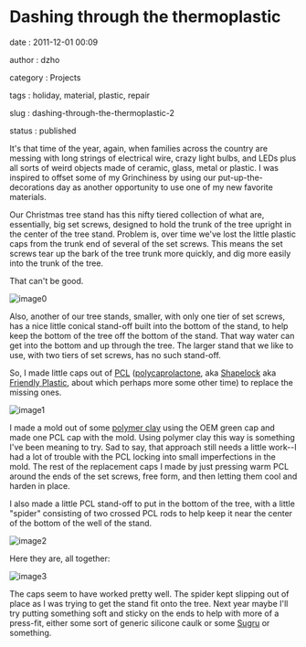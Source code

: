 Dashing through the thermoplastic
=================================

date
:   2011-12-01 00:09

author
:   dzho

category
:   Projects

tags
:   holiday, material, plastic, repair

slug
:   dashing-through-the-thermoplastic-2

status
:   published

It's that time of the year, again, when families across the country are
messing with long strings of electrical wire, crazy light bulbs, and
LEDs plus all sorts of weird objects made of ceramic, glass, metal or
plastic. I was inspired to offset some of my Grinchiness by using our
put-up-the-decorations day as another opportunity to use one of my new
favorite materials.

Our Christmas tree stand has this nifty tiered collection of what are,
essentially, big set screws, designed to hold the trunk of the tree
upright in the center of the tree stand. Problem is, over time we've
lost the little plastic caps from the trunk end of several of the set
screws. This means the set screws tear up the bark of the tree trunk
more quickly, and dig more easily into the trunk of the tree.

That can't be good.

![image0](http://deejoe.etrumeus.com/interlock/PCL-tree-stand/10-PCL-tree-stand-missing-caps-sxga.jpg)

Also, another of our tree stands, smaller, with only one tier of set
screws, has a nice little conical stand-off built into the bottom of the
stand, to help keep the bottom of the tree off the bottom of the stand.
That way water can get into the bottom and up through the tree. The
larger stand that we like to use, with two tiers of set screws, has no
such stand-off.

So, I made little caps out of
[PCL](http://en.wikipedia.org/wiki/Polycaprolactone)
([polycaprolactone](http://reprap.org/wiki/Polycaprolactone), aka
[Shapelock](http://www.makershed.com/product_p/mkshl1.htm) aka [Friendly
Plastic](http://www.amaco.com/shop/category-85-friendly-plastic-modeling-material.html),
about which perhaps more some other time) to replace the missing ones.

![image1](http://deejoe.etrumeus.com/interlock/PCL-tree-stand/25-PCL-tree-stand-old-and-new-caps-sxga.jpg)

I made a mold out of some [polymer
clay](http://en.wikipedia.org/wiki/Polymer_clay) using the OEM green cap
and made one PCL cap with the mold. Using polymer clay this way is
something I've been meaning to try. Sad to say, that approach still
needs a little work--I had a lot of trouble with the PCL locking into
small imperfections in the mold. The rest of the replacement caps I made
by just pressing warm PCL around the ends of the set screws, free form,
and then letting them cool and harden in place.

I also made a little PCL stand-off to put in the bottom of the tree,
with a little "spider" consisting of two crossed PCL rods to help keep
it near the center of the bottom of the well of the stand.

![image2](http://deejoe.etrumeus.com/interlock/PCL-tree-stand/30-PCL-tree-stand-standoff-sxga.jpg)

Here they are, all together:

![image3](http://deejoe.etrumeus.com/interlock/PCL-tree-stand/40-PCL-tree-stand-with-new-parts-sxga.jpg)

The caps seem to have worked pretty well. The spider kept slipping out
of place as I was trying to get the stand fit onto the tree. Next year
maybe I'll try putting something soft and sticky on the ends to help
with more of a press-fit, either some sort of generic silicone caulk or
some [Sugru](http://sugru.com/) or something.
